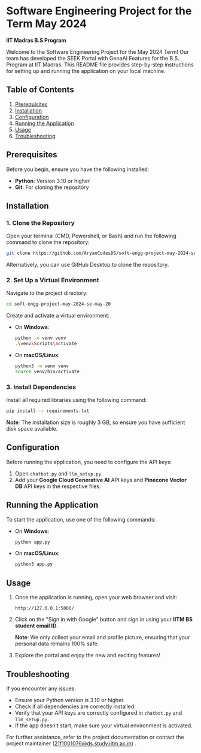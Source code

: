 # **Software Engineering Project for the Term May 2024**  
**IIT Madras B.S Program**

Welcome to the Software Engineering Project for the May 2024 Term! Our team has developed the SEEK Portal with GenaAI Features for the B.S. Program at IIT Madras. This README file provides step-by-step instructions for setting up and running the application on your local machine.

## **Table of Contents**
1. [Prerequisites](#prerequisites)
2. [Installation](#installation)
3. [Configuration](#configuration)
4. [Running the Application](#running-the-application)
5. [Usage](#usage)
6. [Troubleshooting](#troubleshooting)

## **Prerequisites**
Before you begin, ensure you have the following installed:
- **Python**: Version 3.10 or higher
- **Git**: For cloning the repository

## **Installation**

### 1. **Clone the Repository**
Open your terminal (CMD, Powershell, or Bash) and run the following command to clone the repository:

```bash
git clone https://github.com/AryanCodesDS/soft-engg-project-may-2024-se-may-20.git
```

Alternatively, you can use GitHub Desktop to clone the repository.

### 2. **Set Up a Virtual Environment**
Navigate to the project directory:

```bash
cd soft-engg-project-may-2024-se-may-20
```

Create and activate a virtual environment:

- On **Windows**:
  ```bash
  python -m venv venv
  .\venv\Scripts\activate
  ```

- On **macOS/Linux**:
  ```bash
  python3 -m venv venv
  source venv/bin/activate
  ```

### 3. **Install Dependencies**
Install all required libraries using the following command:

```bash
pip install -r requirements.txt
```

**Note**: The installation size is roughly 3 GB, so ensure you have sufficient disk space available.

## **Configuration**

Before running the application, you need to configure the API keys:

1. Open `chatbot.py` and `llm_setup.py`.
2. Add your **Google Cloud Generative AI** API keys and **Pinecone Vector DB** API keys in the respective files.

## **Running the Application**

To start the application, use one of the following commands:

- On **Windows**:
  ```bash
  python app.py
  ```

- On **macOS/Linux**:
  ```bash
  python3 app.py
  ```

## **Usage**

1. Once the application is running, open your web browser and visit:
   ```
   http://127.0.0.1:5000/
   ```
   
2. Click on the "Sign in with Google" button and sign in using your **IITM BS student email ID**.

   **Note**: We only collect your email and profile picture, ensuring that your personal data remains 100% safe.

3. Explore the portal and enjoy the new and exciting features!

## **Troubleshooting**

If you encounter any issues:
- Ensure your Python version is 3.10 or higher.
- Check if all dependencies are correctly installed.
- Verify that your API keys are correctly configured in `chatbot.py` and `llm_setup.py`.
- If the app doesn’t start, make sure your virtual environment is activated.

For further assistance, refer to the project documentation or contact the project maintainer (21f1001076@ds.study.iitm.ac.in) .
